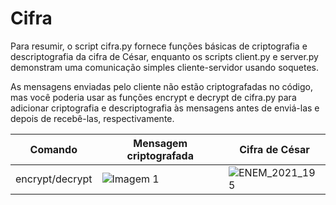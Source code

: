 # Cifra
Para resumir, o script cifra.py fornece funções básicas de criptografia e descriptografia da cifra de César, enquanto os scripts client.py e server.py demonstram uma comunicação simples cliente-servidor usando soquetes.

As mensagens enviadas pelo cliente não estão criptografadas no código, mas você poderia usar as funções encrypt e decrypt de cifra.py para adicionar criptografia e descriptografia às mensagens antes de enviá-las e depois de recebê-las, respectivamente.

| Comando |  Mensagem criptografada       | Cifra de César   |
|---------|--------------------------|-------------------------|
| encrypt/decrypt | ![Imagem 1](https://github.com/nojirilucas/Cifra/assets/103136574/aab405ba-57d7-4d74-b7cb-6b19633db3e6) | ![ENEM_2021_195](https://github.com/nojirilucas/Cifra_Cesar/assets/103136574/53a47c6c-0209-4c01-9bdb-9413f1011542) |
